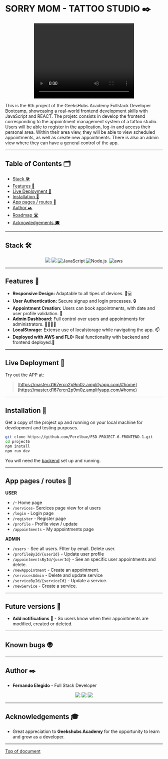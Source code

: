 

# SORRY MOM - TATTOO STUDIO :black_nib:

<div align="center">
  <video width="320" height="240" autoplay>
    <source src="./img/VIDEO_README.mp4" type="video/mp4">
  </video>
</div>

This is the 6th project of the GeeksHubs Academy Fullstack Developer Bootcamp, showcasing a real-world frontend development skills with JavaScript and REACT.
The projetc consists in develop the frontend corresponding to the appointment management system of a tattoo studio.
Users will be able to register in the application, log-in and access their personal area.
Within their area view, they will be able to view scheduled appointments, as well as create new appointments.
There is also an admin view where they can have a general control of the app.

---
## Table of Contents 🗂️

- [Stack 🛠️](#stack-)
- [Features 🌟](#features-)
- [Live Deployment 📡](#live-deployment-)
- [Installation 🚀](#installation-)
- [App pages / routes 📑](#app-pages-/-routes-)
- [Author ✒️](#author-)
- [Roadmap 🛣️](#roadmap-️)
- [Acknowledgements 🎓](#acknowledgements-)

---

## Stack 🛠️

<div align="center">
<img src="https://img.shields.io/badge/-React-61DAFB?style=for-the-badge&logo=react&logoColor=black">
<img src="https://img.shields.io/badge/-Vite-747bff?style=for-the-badge&logo=vite&logoColor=white">
<img src="https://img.shields.io/badge/JavaScript-E5E104?style=for-the-badge&logo=javascript&logoColor=black" alt="JavaScript" />
<img src="https://img.shields.io/badge/Node.js-339933?style=for-the-badge&logo=node.js&logoColor=white" alt="Node.js" />
<img src="https://img.shields.io/badge/fl0 {/}-0B615E?style=for-the-badge&logo=&logoColor=white" alt="" />
<img src="https://img.shields.io/badge/AWS-F39C12?style=for-the-badge&logo=amazon&logoColor=white" alt="aws" />
 </div>

---

## Features 🌟

- **Responsive Design:** Adaptable to all tipes of devices. 📱💻
- **User Authentication:** Secure signup and login processes. 🔒
- **Appointment Creation:** Users can book appointments, with date and user profile validation. 📅
- **Admin Dashboard:** Full control over users and appointments for administrators. 👩‍💼👨‍💼
- **LocalStorage:** Extense use of localstorage while navigating the app. 📫
- **Deployed with AWS and FL0:** Real functionality with backend and frontend deployed.📡

---

## Live Deployment 📡

Try out the APP at:

> [https://master.d167ercn2p9m0z.amplifyapp.com/#home](https://master.d167ercn2p9m0z.amplifyapp.com/#home)

---

## Installation 🚀

Get a copy of the project up and running on your local machine for development and testing purposes.

```sh
git clone https://github.com/Ferelbue/FSD-PROJECT-6-FRONTEND-1.git
cd project6
npm install
npm run dev
```

You will need the [backend](https://github.com/Ferelbue/FSD-PROJECT-4-BACKEND-1.git) set up and running.

---

## App pages / routes 📑

**USER**
- `/`- Home page
- `/services`- Sercices page view for al users
- `/login` - Login page
- `/register` - Register page
- `/profile` - Profile view / update
- `/appointments` - My appointments page

**ADMIN**

- `/users` - See all users. FIlter by email. Delete user.
- `/profileById/{userId}` - Update user profile
- `/appointmentsById/{userId}` - See an specific user appointments and delete.
- `/newAppointment` - Create an appointment.
- `/servicesAdmin` - Delete and update service
- `/serviceById/{serviceId}` - Update a service.
- `/newService` - Create a service.
---

## Future versions :crystal_ball:

- **Add notifications 🔔** - So users know when their appointments are modified, created or deleted.

---

## Known bugs :alien:



---

## Author :black_nib:

- **Fernando Elegido** - Full Stack Developer

<div align="center">
<a href="https://github.com/ferelbue" target="_blank"><img src="https://img.shields.io/badge/github-24292F?style=for-the-badge&logo=github&logoColor=white" target="_blank"></a> 
<a href = "mailto:ferelbue@gmail.com"><img src="https://img.shields.io/badge/Gmail-C6362C?style=for-the-badge&logo=gmail&logoColor=white" target="_blank"></a>
<a href="https://www.linkedin.com/in/fernando-elegido" target="_blank"><img src="https://img.shields.io/badge/-LinkedIn-%230077B5?style=for-the-badge&logo=linkedin&logoColor=white" target="_blank"></a> 
</div>

---

## Acknowledgements :mortar_board:

- Great appreciation to **Geekshubs Academy** for the opportunity to learn and grow as a developer.

---

[Top of document](#sorry-mom---tattoo-studio-black_nib)
